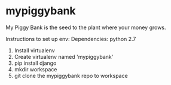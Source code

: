 # mypiggybank
My Piggy Bank is the seed to the plant where your money grows.

Instructions to set up env:
Dependencies:
        python 2.7

1. Install virtualenv
2. Create virtualenv named 'mypiggybank'
3. pip install django
4. mkdir workspace
5. git clone the mypiggybank repo to workspace
